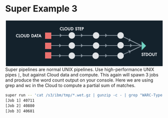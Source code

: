 # Super Example 3

<img src="docs/examples/images/runvis3.png" align="left" height="150">

Super pipelines are normal UNIX pipelines. Use high-performance UNIX
pipes `|`, but against Cloud data and compute.  This again will spawn
3 jobs and produce the word count output on your console. Here we are
using grep and wc in the Cloud to compute a partial sum of matches.

```sh
super run -- 'cat /s3/ibm/tmp/*.wet.gz | gunzip -c - | grep "WARC-Type: conversion" | wc -l'
[Job 1] 40711
[Job 2] 40880
[Job 3] 40681
```

